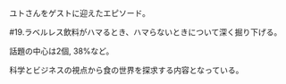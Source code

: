 ユトさんをゲストに迎えたエピソード。

#19.ラベルレス飲料がハマるとき、ハマらないときについて深く掘り下げる。

話題の中心は2個, 38%など。

科学とビジネスの視点から食の世界を探求する内容となっている。